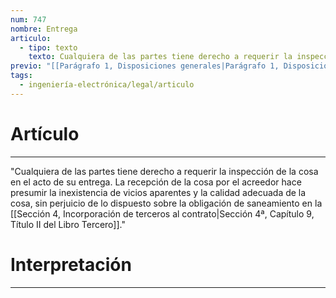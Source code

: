 ```yaml
---
num: 747
nombre: Entrega
articulo:
  - tipo: texto
    texto: Cualquiera de las partes tiene derecho a requerir la inspección de la cosa en el acto de su entrega. La recepción de la cosa por el acreedor hace presumir la inexistencia de vicios aparentes y la calidad adecuada de la cosa, sin perjuicio de lo dispuesto sobre la obligación de saneamiento en la Sección 4ª, Capítulo 9, Título II del Libro Tercero.
previo: "[[Parágrafo 1, Disposiciones generales|Parágrafo 1, Disposiciones generales]]"
tags:
  - ingeniería-electrónica/legal/articulo
---
```

# Artículo
---
"Cualquiera de las partes tiene derecho a requerir la inspección de la cosa en el acto de su entrega. La recepción de la cosa por el acreedor hace presumir la inexistencia de vicios aparentes y la calidad adecuada de la cosa, sin perjuicio de lo dispuesto sobre la obligación de saneamiento en la [[Sección 4, Incorporación de terceros al contrato|Sección 4ª, Capítulo 9, Título II del Libro Tercero]]."

# Interpretación
---
